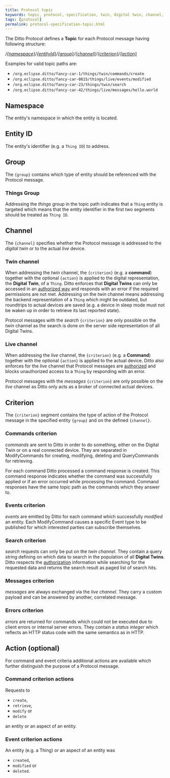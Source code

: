 ```yaml
---
title: Protocol topic
keywords: topic, protocol, specification, twin, digital twin, channel, criterion, action
tags: [protocol]
permalink: protocol-specification-topic.html
---
```


The Ditto Protocol defines a **Topic** for each Protocol message having following structure:

_/[{namespace}](#namespace)/[{entityId}](#entity-id)/[{group}](#group)/[{channel}](#channel)/[{criterion}](#criterion)/[{action}](#action-optional)_

Examples for valid topic paths are:
* `/org.eclipse.ditto/fancy-car-1/things/twin/commands/create`
* `/org.eclipse.ditto/fancy-car-0815/things/live/events/modified`
* `/org.eclipse.ditto/fancy-car-23/things/twin/search`
* `/org.eclipse.ditto/fancy-car-42/things/live/messages/hello.world`


## Namespace

The entity's namespace in which the entity is located.

## Entity ID

The entity's identifier (e.g. a `Thing ID`) to address.

## Group

The `{group}` contains which type of entity should be referenced with the Protocol message.

### Things Group

Addressing the _things_ group in the topic path indicates that a `Thing` entity is targeted which means that the entity
identifier in the first two segments should be treated as `Thing ID`.


## Channel

The `{channel}` specifies whether the Protocol message is addressed to the *digital twin* or to the actual *live* device.  

### Twin channel

When addressing the *twin* channel, the `{criterion}` (e.g. a **command**) together with the optional `{action}` is
applied to the digital representation, the **Digital Twin**, of a `Thing`.
Ditto enforces that **Digital Twins** can only be accessed in an [authorized way](basic-auth.html) and responds with an 
error if the required permissions are not met.
Addressing on the *twin* channel means addressing the backend representation of a `Thing` which might be outdated, but
roundtrips to actual devices are saved (e.g. a device in sleep mode must not be waken up in order to retrieve its last
reported state).

Protocol messages with the *search* `{criterion}` are only possible on the *twin* channel as the search is done on the 
server side representation of all Digital Twins. 

### Live channel

When addressing the *live* channel, the `{criterion}` (e.g. a **Command**) together with the optional `{action}` is
applied to the actual device.
Ditto also enforces for the *live* channel that Protocol messages are [authorized](basic-auth.html) and blocks
unauthorized access to a `Thing` by responding with an error.

Protocol messages with the *messages* `{criterion}` are only possible on the *live* channel as Ditto only acts as a
broker of connected actual devices.


## Criterion

The `{criterion}` segment contains the type of action of the Protocol message in the specified entity `{group}` and on
the defined `{channel}`.

### Commands criterion

*commands* are sent to Ditto in order to do something, either on the Digital Twin or on a real connected device.
They are separated in ModifyCommands for creating, modifying, deleting and QueryCommands for retrieving.

For each command Ditto processed a command response is created.
This command response indicates whether the command was successfully applied or if an error occurred while 
processing the command.
Command responses have the same topic path as the commands which they answer to.

### Events criterion

*events* are emitted by Ditto for each command which successfully *modified* an entity.
Each ModifyCommand causes a specific Event type to be published for which interested parties can subscribe themselves.

### Search criterion

*search* requests can only be put on the *twin channel*.
They contain a query string defining on which data to search in the population of all **Digital Twins**.
Ditto respects the [authorization](basic-auth.html) information while searching for the requested data and returns the
search result as paged list of search hits.

### Messages criterion

*messages* are always exchanged via the *live channel*.
They carry a custom payload and can be answered by another, correlated message.

### Errors criterion

*errors* are returned for commands which could not be executed due to client errors or internal server errors.
They contain a *status integer* which reflects an HTTP status code with the same semantics as in HTTP.


## Action (optional)

For command and event criteria additional actions are available which further distinguish the purpose of a Protocol
message. 

### Command criterion actions

Requests to

* `create`,
* `retrieve`,
* `modify` or
* `delete`

an entity or an aspect of an entity.

### Event criterion actions

An entity (e.g. a Thing) or an aspect of an entity was

* `created`,
* `modified` or
* `deleted`.
